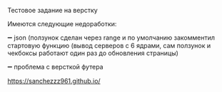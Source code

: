 Тестовое задание на верстку

Имеются следующие недоработки:

➖️ json (ползунок сделан через range и по умолчанию закомментил стартовую функцию (вывод серверов с 6 ядрами, сам ползунок и чекбоксы работают один раз до обновления страницы)

➖️ проблема с версткой футера

https://sanchezzz961.github.io/
